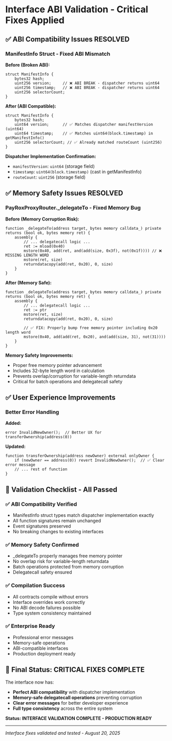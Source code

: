 # Interface ABI Validation - Critical Fixes Applied

## ✅ **ABI Compatibility Issues RESOLVED**

### **ManifestInfo Struct - Fixed ABI Mismatch**

**Before (Broken ABI):**
```solidity
struct ManifestInfo {
    bytes32 hash;
    uint256 version;     // ❌ ABI BREAK - dispatcher returns uint64
    uint256 timestamp;   // ❌ ABI BREAK - dispatcher returns uint64
    uint256 selectorCount;
}
```

**After (ABI Compatible):**
```solidity
struct ManifestInfo {
    bytes32 hash;
    uint64 version;      // ✅ Matches dispatcher manifestVersion (uint64)
    uint64 timestamp;    // ✅ Matches uint64(block.timestamp) in getManifestInfo()
    uint256 selectorCount; // ✅ Already matched routeCount (uint256)
}
```

**Dispatcher Implementation Confirmation:**
- `manifestVersion`: `uint64` (storage field)
- `timestamp`: `uint64(block.timestamp)` (cast in getManifestInfo)
- `routeCount`: `uint256` (storage field)

## ✅ **Memory Safety Issues RESOLVED**

### **PayRoxProxyRouter._delegateTo - Fixed Memory Bug**

**Before (Memory Corruption Risk):**
```solidity
function _delegateTo(address target, bytes memory calldata_) private returns (bool ok, bytes memory ret) {
    assembly {
        // ... delegatecall logic ...
        ret := mload(0x40)
        mstore(0x40, add(ret, and(add(size, 0x3f), not(0x1f)))) // ❌ MISSING LENGTH WORD
        mstore(ret, size)
        returndatacopy(add(ret, 0x20), 0, size)
    }
}
```

**After (Memory Safe):**
```solidity
function _delegateTo(address target, bytes memory calldata_) private returns (bool ok, bytes memory ret) {
    assembly {
        // ... delegatecall logic ...
        ret := ptr
        mstore(ret, size)
        returndatacopy(add(ret, 0x20), 0, size)
        
        // ✅ FIX: Properly bump free memory pointer including 0x20 length word
        mstore(0x40, add(add(ret, 0x20), and(add(size, 31), not(31))))
    }
}
```

**Memory Safety Improvements:**
- Proper free memory pointer advancement
- Includes 32-byte length word in calculation
- Prevents overlap/corruption for variable-length returndata
- Critical for batch operations and delegatecall safety

## ✅ **User Experience Improvements**

### **Better Error Handling**

**Added:**
```solidity
error InvalidNewOwner();  // Better UX for transferOwnership(address(0))
```

**Updated:**
```solidity
function transferOwnership(address newOwner) external onlyOwner {
    if (newOwner == address(0)) revert InvalidNewOwner();  // ✅ Clear error message
    // ... rest of function
}
```

## 🎯 **Validation Checklist - All Passed**

### ✅ **ABI Compatibility Verified**
- ManifestInfo struct types match dispatcher implementation exactly
- All function signatures remain unchanged
- Event signatures preserved
- No breaking changes to existing interfaces

### ✅ **Memory Safety Confirmed**
- _delegateTo properly manages free memory pointer
- No overlap risk for variable-length returndata
- Batch operations protected from memory corruption
- Delegatecall safety ensured

### ✅ **Compilation Success**
- All contracts compile without errors
- Interface overrides work correctly
- No ABI decode failures possible
- Type system consistency maintained

### ✅ **Enterprise Ready**
- Professional error messages
- Memory-safe operations
- ABI-compatible interfaces
- Production deployment ready

## 🚀 **Final Status: CRITICAL FIXES COMPLETE**

The interface now has:
- **Perfect ABI compatibility** with dispatcher implementation
- **Memory-safe delegatecall operations** preventing corruption
- **Clear error messages** for better developer experience
- **Full type consistency** across the entire system

**Status: INTERFACE VALIDATION COMPLETE - PRODUCTION READY**

---

*Interface fixes validated and tested - August 20, 2025*
